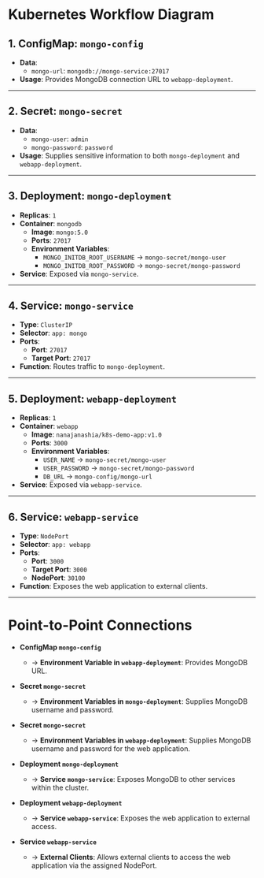 
# Kubernetes Workflow Diagram

## 1. ConfigMap: `mongo-config`
- **Data**: 
  - `mongo-url`: `mongodb://mongo-service:27017`
- **Usage**: Provides MongoDB connection URL to `webapp-deployment`.

---

## 2. Secret: `mongo-secret`
- **Data**: 
  - `mongo-user`: `admin`
  - `mongo-password`: `password`
- **Usage**: Supplies sensitive information to both `mongo-deployment` and `webapp-deployment`.

---

## 3. Deployment: `mongo-deployment`
- **Replicas**: `1`
- **Container**: `mongodb`
  - **Image**: `mongo:5.0`
  - **Ports**: `27017`
  - **Environment Variables**:
    - `MONGO_INITDB_ROOT_USERNAME` → `mongo-secret/mongo-user`
    - `MONGO_INITDB_ROOT_PASSWORD` → `mongo-secret/mongo-password`
- **Service**: Exposed via `mongo-service`.

---

## 4. Service: `mongo-service`
- **Type**: `ClusterIP`
- **Selector**: `app: mongo`
- **Ports**:
  - **Port**: `27017`
  - **Target Port**: `27017`
- **Function**: Routes traffic to `mongo-deployment`.

---

## 5. Deployment: `webapp-deployment`
- **Replicas**: `1`
- **Container**: `webapp`
  - **Image**: `nanajanashia/k8s-demo-app:v1.0`
  - **Ports**: `3000`
  - **Environment Variables**:
    - `USER_NAME` → `mongo-secret/mongo-user`
    - `USER_PASSWORD` → `mongo-secret/mongo-password`
    - `DB_URL` → `mongo-config/mongo-url`
- **Service**: Exposed via `webapp-service`.

---

## 6. Service: `webapp-service`
- **Type**: `NodePort`
- **Selector**: `app: webapp`
- **Ports**:
  - **Port**: `3000`
  - **Target Port**: `3000`
  - **NodePort**: `30100`
- **Function**: Exposes the web application to external clients.

---

# Point-to-Point Connections

- **ConfigMap `mongo-config`** 
  - → **Environment Variable in `webapp-deployment`**: Provides MongoDB URL.

- **Secret `mongo-secret`** 
  - → **Environment Variables in `mongo-deployment`**: Supplies MongoDB username and password.
  
- **Secret `mongo-secret`** 
  - → **Environment Variables in `webapp-deployment`**: Supplies MongoDB username and password for the web application.

- **Deployment `mongo-deployment`** 
  - → **Service `mongo-service`**: Exposes MongoDB to other services within the cluster.

- **Deployment `webapp-deployment`** 
  - → **Service `webapp-service`**: Exposes the web application to external access.

- **Service `webapp-service`** 
  - → **External Clients**: Allows external clients to access the web application via the assigned NodePort.
